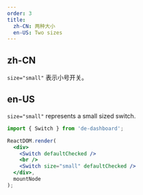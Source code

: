 ```yaml
---
order: 3
title:
  zh-CN: 两种大小
  en-US: Two sizes
---
```


## zh-CN

`size="small"` 表示小号开关。

## en-US

`size="small"` represents a small sized switch.

````jsx
import { Switch } from 'de-dashboard';

ReactDOM.render(
  <div>
    <Switch defaultChecked />
    <br />
    <Switch size="small" defaultChecked />
  </div>,
  mountNode
);
````
